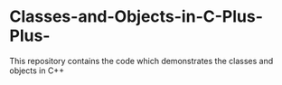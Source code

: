 # Classes-and-Objects-in-C-Plus-Plus-
This repository contains the code which demonstrates the classes and objects in C++
